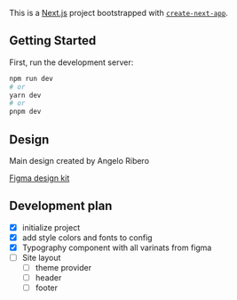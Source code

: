 This is a [Next.js](https://nextjs.org/) project bootstrapped with [`create-next-app`](https://github.com/vercel/next.js/tree/canary/packages/create-next-app).

## Getting Started

First, run the development server:

```bash
npm run dev
# or
yarn dev
# or
pnpm dev
```

## Design

Main design created by Angelo Ribero

[Figma design kit](<https://www.figma.com/file/S5Vih13V76P8yzq7YAqbbm/Supa-Resume---Light-%26-Dark-%5BFREE-Resume%2FCover-Letter%5D-(Community)?type=design&node-id=22-16368&mode=design&t=4XaaU8Hehdhr0ZE4-0>)

## Development plan

- [x] initialize project
- [x] add style colors and fonts to config
- [x] Typography component with all varinats from figma
- [ ] Site layout
  - [ ] theme provider
  - [ ] header
  - [ ] footer
